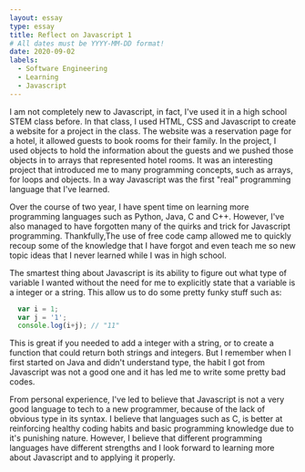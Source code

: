 ```yaml
---
layout: essay
type: essay
title: Reflect on Javascript 1
# All dates must be YYYY-MM-DD format!
date: 2020-09-02
labels:
  - Software Engineering
  - Learning
  - Javascript
---
```


I am not completely new to Javascript, in fact, I've used it in a high school STEM class before. In that class, I used HTML, CSS and Javascript to create a website for a project in the class. The website was a reservation page for a hotel, it allowed guests to book rooms for their family. In the project, I used objects to hold the information about the guests and we pushed those objects in to arrays that represented hotel rooms. It was an interesting project that introduced me to many programming concepts, such as arrays, for loops and objects. In a way Javascript was the first "real" programming language that I've learned.

Over the course of two year, I have spent time on learning more programming languages such as Python, Java, C and C++. However, I've also managed to have forgotten many of the quirks and trick for Javascript programming. Thankfully,The use of free code camp allowed me to quickly recoup some of the knowledge that I have forgot and even teach me so new topic ideas that I never learned while I was in high school.

The smartest thing about Javascript is its ability to figure out what type of variable I wanted without the need for me to explicitly state that a variable is a integer or a string. This allow us to do some pretty funky stuff such as:

```javascript
  var i = 1;
  var j = '1';
  console.log(i+j); // "11"
```

This is great if you needed to add a integer with a string, or to create a function that could return both strings and integers. But I remember when I first started on Java and didn't understand type, the habit I got from Javascript was not a good one and it has led me to write some pretty bad codes.

From personal experience, I've led to believe that Javascript is not a very good language to tech to a new programmer, because of the lack of obvious type in its syntax. I believe that languages such as C, is better at reinforcing healthy coding habits and basic programming knowledge due to it's punishing nature. However, I believe that different programming languages have different strengths and I look forward to learning more about Javascript and to applying it properly.
